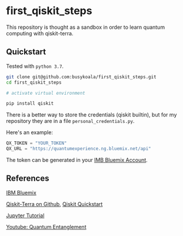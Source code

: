 # first_qiskit_steps

This repository is thought as a sandbox in order to learn quantum computing
with qiskit-terra.

## Quickstart

Tested with `python 3.7`.

```zsh
git clone git@github.com:busykoala/first_qiskit_steps.git
cd first_qiskit_steps

# activate virtual environment

pip install qiskit
```

There is a better way to store the credentials (qiskit builtin), but for my
repository they are in a file `personal_credentials.py`.

Here's an example:

```python
QX_TOKEN = "YOUR_TOKEN"
QX_URL = "https://quantumexperience.ng.bluemix.net/api"

```

The token can be generated in your [IMB Bluemix Account](https://quantumexperience.ng.bluemix.net/qx/account/advanced).

## References

[IBM Bluemix](https://quantumexperience.ng.bluemix.net/qx/)

[Qiskit-Terra on Github](https://github.com/Qiskit/qiskit-terra),
[Qiskit Quickstart](https://qiskit.org/documentation/quickstart.html)

[Jupyter Tutorial](https://nbviewer.jupyter.org/github/Qiskit/qiskit-tutorial/tree/master/community/)

[Youtube: Quantum Entanglement](https://www.youtube.com/watch?v=0Eeuqh9QfNI&list=PLA27CEA1B8B27EB67)
